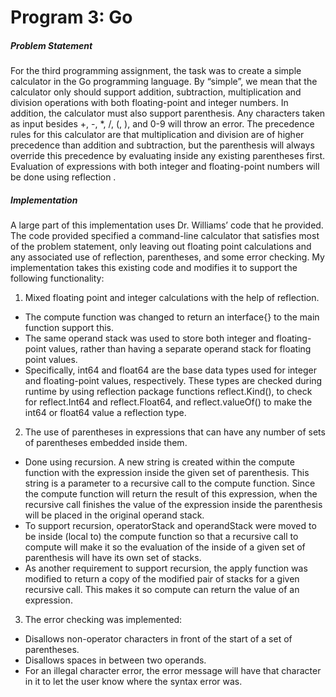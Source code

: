# Program 3: Go
##### Problem Statement
For the third programming assignment, the task was to create a simple calculator in the Go programming language. By “simple”, we mean that the calculator only should support addition, subtraction, multiplication and division operations with both floating-point and integer numbers. In addition, the calculator must also support parenthesis. Any characters taken as input besides +, -, *, /, (, ), and 0-9 will throw an error. The precedence rules for this calculator are that multiplication and division are of higher precedence than addition and subtraction, but the parenthesis will always override this precedence by evaluating inside any existing parentheses first.  Evaluation of expressions with both integer and floating-point numbers will be done using reflection .

##### Implementation
A large part of this implementation uses Dr. Williams’ code that he provided. The code provided specified a command-line calculator that satisfies most of the problem statement, only leaving out floating point calculations and any associated use of reflection, parentheses, and some error checking. My implementation takes this existing code and modifies it to support the following functionality:
1.	Mixed floating point and integer calculations with the help of reflection.
  *	The compute function was changed to return an interface{} to the main function support this.
  * The same operand stack was used to store both integer and floating-point values, rather than having a separate operand stack for floating point values.
  *  Specifically, int64 and float64 are the base data types used for integer and floating-point values, respectively. These types are checked during runtime by using reflection package functions reflect.Kind(), to check for reflect.Int64 and reflect.Float64, and reflect.valueOf() to make the int64 or float64 value a reflection type.
2.	The use of parentheses in expressions that can have any number of sets of parentheses embedded inside them.
  *  Done using recursion. A new string is created within the compute function with the expression inside the given set of parenthesis. This string is a parameter to a recursive call to the compute function. Since the compute function will return the result of this expression, when the recursive call finishes the value of the expression inside the parenthesis will be placed in the original operand stack.
  *  To support recursion, operatorStack and operandStack were moved to be inside (local to) the compute function so that a recursive call to compute will make it so the evaluation of the inside of a given set of parenthesis will have its own set of stacks.
  *  As another requirement to support recursion, the apply function was modified to return a copy of the modified pair of stacks for a given recursive call. This makes it so compute can return the value of an expression.
3.	The error checking was implemented:
  *  Disallows non-operator characters in front of the start of a set of parentheses.
  *  Disallows spaces in between two operands.
  *  For an illegal character error, the error message will have that character in it to let the user know where the syntax error was.
